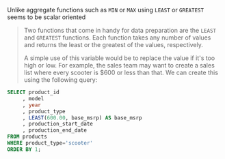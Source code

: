 

Unlike aggregate functions such as `MIN` or `MAX` using `LEAST` or `GREATEST` seems to be scalar oriented

> Two functions that come in handy for data preparation are the `LEAST` and `GREATEST` functions. Each function takes any number of values and returns the least or the greatest of the values, respectively.
>
> A simple use of this variable would be to replace the value if it's too high or low. For example, the sales team may want to create a sales list where every scooter is $600 or less than that. We can create this using the following query:

```sql
SELECT product_id
     , model
     , year
     , product_type
     , LEAST(600.00, base_msrp) AS base_msrp
     , production_start_date
     , production_end_date
FROM products
WHERE product_type='scooter'
ORDER BY 1;
```


